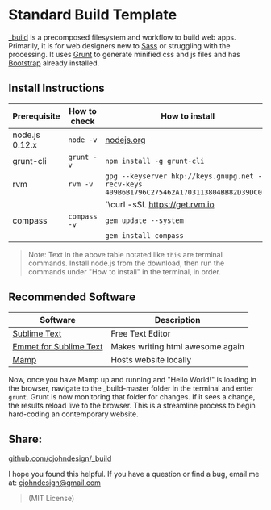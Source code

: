 # Standard Build Template

[_build](https://github.com/cjohndesign/_build) is a precomposed filesystem and workflow to build web apps. Primarily, it is for web designers new to [Sass](http://sass-lang.com/) or struggling with the processing. It uses [Grunt](http://gruntjs.com/) to generate minified css and js files and has [Bootstrap](http://getbootstrap.com/) already installed. 

## Install Instructions

| Prerequisite    | How to check | How to install
| --------------- | ------------ | ------------- |
| node.js 0.12.x  | `node -v`    | [nodejs.org](http://nodejs.org/) |
| grunt-cli 	  | `grunt -v`   | `npm install -g grunt-cli` |
| rvm			  | `rvm -v`   	 | `gpg --keyserver hkp://keys.gnupg.net --recv-keys 409B6B1796C275462A1703113804BB82D39DC0E3` |
| 				  | 		   	 | `\curl -sSL https://get.rvm.io | bash -s stable` |
| compass		  | `compass -v` | `gem update --system` |
| 				  | 		   	 | `gem install compass` |

> Note: Text in the above table notated like `this` are terminal commands. Install node.js from the download, then run the commands under "How to install" in the terminal, in order. 

## Recommended Software

| Software																| Description 					   |
| --------------------------------------------------------------------- | -------------------------------- |
| [Sublime Text](http://www.sublimetext.com/) 							| Free Text Editor			       |
| [Emmet for Sublime Text](https://github.com/sergeche/emmet-sublime)	| Makes writing html awesome again |
| [Mamp](https://www.mamp.info/)				  						| Hosts website locally

Now, once you have Mamp up and running and "Hello World!" is loading in the browser, navigate to the _build-master folder in the terminal and enter `grunt`. Grunt is now monitoring that folder for changes. If it sees a change, the results reload live to the browser. This is a streamline process to begin hard-coding an contemporary website. 

## Share:
[github.com/cjohndesign/_build](https://github.com/cjohndesign/_build)

I hope you found this helpful. If you have a question or find a bug, email me at: cjohndesign@gmail.com

> (MIT License)